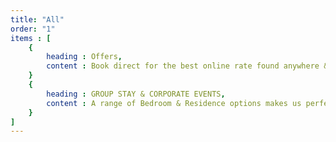 ```yaml
---
title: "All"
order: "1"
items : [
    {
        heading : Offers,
        content : Book direct for the best online rate found anywhere & a host of exclusive perks
    }
    {
        heading : GROUP STAY & CORPORATE EVENTS,
        content : A range of Bedroom & Residence options makes us perfect for Group & Corporate stays and events
    }
]
---
```


